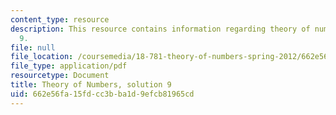 ```yaml
---
content_type: resource
description: This resource contains information regarding theory of numbers, solution
  9.
file: null
file_location: /coursemedia/18-781-theory-of-numbers-spring-2012/662e56fa15fdcc3bba1d9efcb81965cd_MIT18_781S12_pset9sol.pdf
file_type: application/pdf
resourcetype: Document
title: Theory of Numbers, solution 9
uid: 662e56fa-15fd-cc3b-ba1d-9efcb81965cd
---
```

